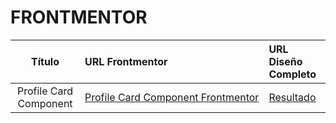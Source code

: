 # FRONTMENTOR

| Título                 | URL Frontmentor                                                                                                 | URL Diseño Completo                                  |
|:----------------------:|:--------------------------------------------------------------------------------------------------------------- |:---------------------------------------------------- |
| Profile Card Component | [Profile Card Component Frontmentor](https://www.frontendmentor.io/challenges/profile-card-component-cfArpWshJ) | [Resultado](https://profile-card-front.netlify.app/) |


